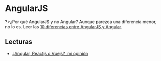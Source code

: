 # AngularJS

?>¿Por qué AngularJS y no Angular? Aunque parezca una diferencia menor, no lo es. Leer las [10 diferencias entre AngularJS y Angular](https://www.campusmvp.es/recursos/post/las-10-principales-diferencias-entre-angularjs-y-angular.aspx).

## Lecturas

* [¿Angular, Reactjs o Vuejs?, mi opinión](https://www.uno-de-piera.com/angular-reactjs-vuejs/)
